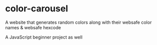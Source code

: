 # color-carousel
A website that generates random colors along with their websafe color names &amp; websafe hexcode

A JavaScript beginner project as well
